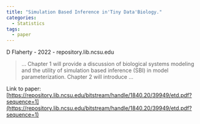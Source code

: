```yaml
---
title: "Simulation Based Inference in'Tiny Data'Biology."
categories:
  - Statistics
tags:
  - paper
---
```

D Flaherty - 2022 - repository.lib.ncsu.edu

>… Chapter 1 will provide a discussion of biological systems modeling and the utility of simulation based inference (SBI) in model parameterization. Chapter 2 will introduce …

Link to paper: [https://repository.lib.ncsu.edu/bitstream/handle/1840.20/39949/etd.pdf?sequence=1](https://repository.lib.ncsu.edu/bitstream/handle/1840.20/39949/etd.pdf?sequence=1)
